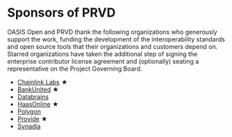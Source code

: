# Sponsors of PRVD

OASIS Open and PRVD thank the following organizations who generously support the work, funding the development of the interoperability standards and open source tools that their organizations and customers depend on. Starred organizations have taken the additional step of signing the enterprise contributor license agreement and (optionally) seating a representative on the Project Governing Board. 

* [Chainlink Labs](https://chainlinklabs.com/) &bigstar;
* [BankUnited](https://www.bankunited.com/) &bigstar;
* [Databrains](https://databrains.com/)
* [HaasOnline](https://www.haasonline.com/) &bigstar;
* [Polygon](https://polygon.technology/)
* [Provide](https://provide.services/) &bigstar;
* [Synadia](https://synadia.com/)
